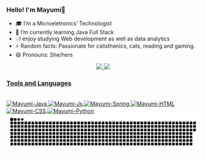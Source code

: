 ### Hello! I'm Mayumi👋

- 🎓 I’m a Microeletronics’ Technologist
- 🌱 I’m currently learning Java Full Stack
- 💡I enjoy studying Web development as well as data analytics
- ⚡ Random facts: Passionate for calisthenics, cats, reading and gaming.
- 😄 Pronouns: She/hers

<div align="center">
  <a href="https://github.com/mayumisiano">
  <img height="180em" src="https://github-readme-stats.vercel.app/api?username=mayumisiano&show_icons=true&theme=dracula&include_all_commits=true&count_private=true"/>
  <img height="180em" src="https://github-readme-stats.vercel.app/api/top-langs/?username=mayumisiano&layout=compact&langs_count=7&theme=dracula"/>
</div>

### Tools and Languages
	
<div style="display: inline_block"><br>
<img align="center" alt="Mayumi-Java" height="30" width="40"
src="https://cdn.jsdelivr.net/gh/devicons/devicon@v2.15.1/devicon.min.css">	
<img align="center" alt="Mayumi-Js" height="30" width="40"
src="https://cdn.jsdelivr.net/gh/devicons/devicon/icons/javascript/javascript-original.svg">	
<img align="center" alt="Mayumi-Spring" height="30" width="40"
src="https://cdn.jsdelivr.net/gh/devicons/devicon@v2.15.1/devicon.min.css">	
<img align="center" alt="Mayumi-HTML" height="30" width="40"
src="https://cdn.jsdelivr.net/gh/devicons/devicon@v2.15.1/devicon.min.css">	
<img align="center" alt="Mayumi-CSS" height="30" width="40"
src="https://cdn.jsdelivr.net/gh/devicons/devicon@v2.15.1/devicon.min.css">	
<img align="center" alt="Mayumi-Python" height="30" width="40"
src="https://cdn.jsdelivr.net/gh/devicons/devicon@v2.15.1/devicon.min.css">	
</div>

<div align="center">
	<img src="https://github.com/mayumisiano/mayumisiano/blob/output/github-contribution-grid-snake.svg"/>
</div>
